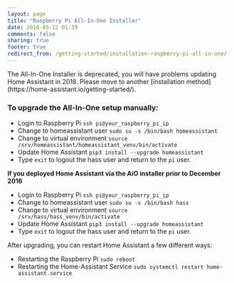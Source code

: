 ```yaml
---
layout: page
title: "Raspberry Pi All-In-One Installer"
date: 2016-05-12 01:39
comments: false
sharing: true
footer: true
redirect_from: /getting-started/installation-raspberry-pi-all-in-one/
---
```


<p class='note warning'>
  The All-In-One Installer is deprecated, you will have problems updating Home Assistant in 2018. Please move to another [installation method](https://home-assistant.io/getting-started/). 
</p>

### To upgrade the All-In-One setup manually:
 
 *  Login to Raspberry Pi `ssh pi@your_raspberry_pi_ip`
 *  Change to homeassistant user `sudo su -s /bin/bash homeassistant`
 *  Change to virtual environment `source /srv/homeassistant/homeassistant_venv/bin/activate`
 *  Update Home Assistant `pip3 install --upgrade homeassistant`
 *  Type `exit` to logout the hass user and return to the `pi` user.
 
**If you deployed Home Assistant via the AiO installer prior to December 2016**
 *  Login to Raspberry Pi `ssh pi@your_raspberry_pi_ip`
 *  Change to homeassistant user `sudo su -s /bin/bash hass`
 *  Change to virtual environment `source /srv/hass/hass_venv/bin/activate`
 *  Update Home Assistant `pip3 install --upgrade homeassistant`
 *  Type `exit` to logout the hass user and return to the `pi` user.
  
 After upgrading, you can restart Home Assistant a few different ways:
 
 * Restarting the Raspberry Pi `sudo reboot`
 * Restarting the Home-Assistant Service `sudo systemctl restart home-assistant.service`
